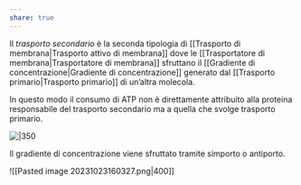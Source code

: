```yaml
---
share: true
---
```

Il *trasporto secondario* è la seconda tipologia di [[Trasporto di membrana|Trasporto attivo di membrana]] dove le [[Trasportatore di membrana|Trasportatore di membrana]] sfruttano il [[Gradiente di concentrazione|Gradiente di concentrazione]] generato dal [[Trasporto primario|Trasporto primario]] di un’altra molecola.

In questo modo il consumo di ATP non è direttamente attribuito alla proteina responsabile del trasporto secondario ma a quella che svolge trasporto primario.

![|350](a1bf31c64f635c9bb9ec3959d55297ab_MD5%201.png)

Il gradiente di concentrazione viene sfruttato tramite simporto o antiporto.



![[Pasted image 20231023160327.png|400]]